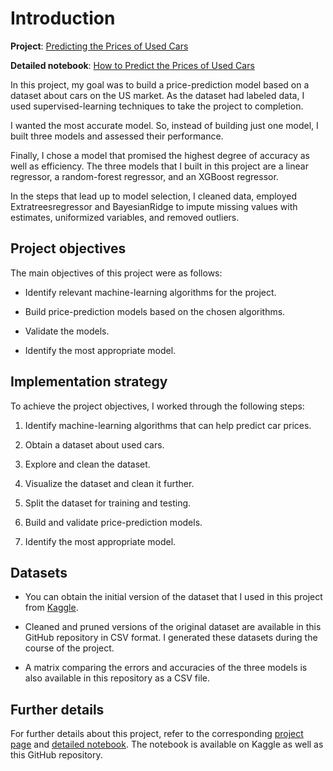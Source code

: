 # Introduction

**Project**: [Predicting the Prices of Used Cars](https://sthakur.work/project/predicting-prices-of-used-cars/)

**Detailed notebook**: [How to Predict the Prices of Used Cars](https://www.kaggle.com/shamaa/how-to-predict-prices-of-used-cars/)

In this project, my goal was to build a price-prediction model based on a dataset about cars on the US market. As the dataset had labeled data, I used supervised-learning techniques to take the project to completion.

I wanted the most accurate model. So, instead of building just one model, I built three models and assessed their performance.

Finally, I chose a model that promised the highest degree of accuracy as well as efficiency. The three models that I built in this project are a linear regressor, a random-forest regressor, and an XGBoost regressor.

In the steps that lead up to model selection, I cleaned data, employed Extratreesregressor and BayesianRidge to impute missing values with estimates, uniformized variables, and removed outliers.

## Project objectives

The main objectives of this project were as follows:

- Identify relevant machine-learning algorithms for the project.

- Build price-prediction models based on the chosen algorithms.

- Validate the models.

- Identify the most appropriate model.

## Implementation strategy

To achieve the project objectives, I worked through the following steps:

1. Identify machine-learning algorithms that can help predict car prices.

2. Obtain a dataset about used cars.

3. Explore and clean the dataset.

4. Visualize the dataset and clean it further.

5. Split the dataset for training and testing.

6. Build and validate price-prediction models.

7. Identify the most appropriate model.

## Datasets

- You can obtain the initial version of the dataset that I used in this project from [Kaggle](https://www.kaggle.com/austinreese/craigslist-carstrucks-data).

- Cleaned and pruned versions of the original dataset are available in this GitHub repository in CSV format. I generated these datasets during the course of the project.
  
- A matrix comparing the errors and accuracies of the three models is also available in this repository as a CSV file.

## Further details

For further details about this project, refer to the corresponding [project page](https://sthakur.work/project/predicting-prices-of-used-cars/) and [detailed notebook](https://www.kaggle.com/shambhavithakur/how-to-predict-prices-of-used-cars). The notebook is available on Kaggle as well as this GitHub repository.
